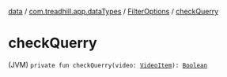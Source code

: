 [data](../../index.md) / [com.treadhill.app.dataTypes](../index.md) / [FilterOptions](index.md) / [checkQuerry](./check-querry.md)

# checkQuerry

(JVM) `private fun checkQuerry(video: `[`VideoItem`](../-video-item/index.md)`): `[`Boolean`](https://kotlinlang.org/api/latest/jvm/stdlib/kotlin/-boolean/index.html)